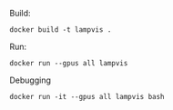 Build:
```
docker build -t lampvis .
```
Run:
```
docker run --gpus all lampvis 
```
Debugging
```
docker run -it --gpus all lampvis bash
```